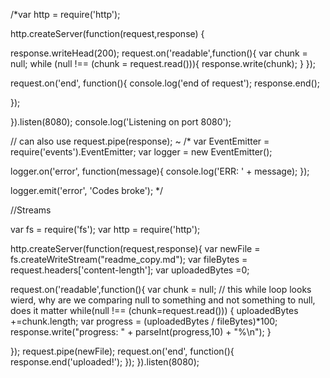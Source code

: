 
/*var http  = require('http');

http.createServer(function(request,response) {

response.writeHead(200);
request.on('readable',function(){
var chunk = null;
while (null !== (chunk = request.read())){
	response.write(chunk);
}
});

request.on('end', function(){
console.log('end of request');
response.end();

});

}).listen(8080);
console.log('Listening on port 8080');

// can also use request.pipe(response);
~
/*
var EventEmitter = require('events').EventEmitter;
var logger = new EventEmitter();

logger.on('error', function(message){
console.log('ERR: ' + message);
});

logger.emit('error', 'Codes broke');
*/

//Streams 

var fs = require('fs');
var http = require('http');

http.createServer(function(request,response){
var newFile = fs.createWriteStream("readme_copy.md");
var fileBytes = request.headers['content-length'];
var uploadedBytes =0;

request.on('readable',function(){
var chunk = null;
// this while loop looks wierd, why are we comparing null to something and not something to null, does it matter
while(null !== (chunk=request.read())) {
	uploadedBytes +=chunk.length;
	var progress = (uploadedBytes / fileBytes)*100;
	response.write("progress: " + parseInt(progress,10) + "%\n");
}

});
request.pipe(newFile);
request.on('end', function(){
response.end('uploaded!');
});
}).listen(8080);